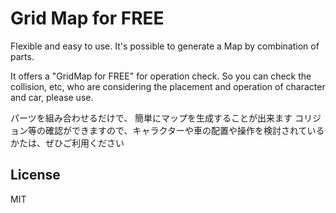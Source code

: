 # Grid Map for FREE
Flexible and easy to use.
It's possible to generate a Map by combination of parts.

It offers a "GridMap for FREE" for operation check.
So you can check the collision, etc, who are considering the placement and operation of character and car, please use.

パーツを組み合わせるだけで、 簡単にマップを生成することが出来ます
コリジョン等の確認ができますので、キャラクターや車の配置や操作を検討されているかたは、ぜひご利用ください

## License
MIT
